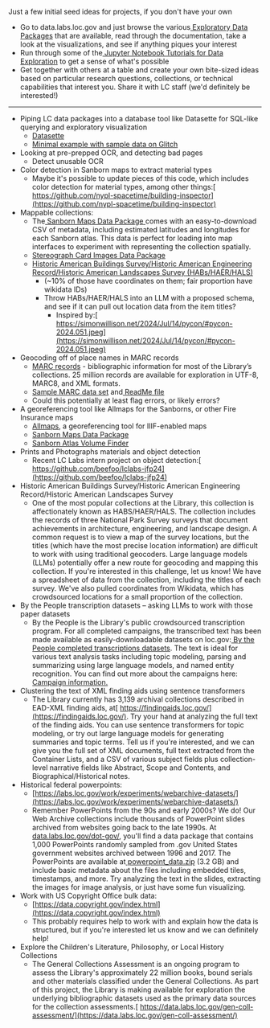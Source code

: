 

Just a few initial seed ideas for projects, if you don't have your own 


 



* Go to data.labs.loc.gov and just browse the various[ Exploratory Data Packages](https://data.labs.loc.gov/packages/) that are available, read through the documentation, take a look at the visualizations, and see if anything piques your interest 
* Run through some of the[ Jupyter Notebook Tutorials for Data Exploration](https://libraryofcongress.github.io/data-exploration/intro.html) to get a sense of what's possible 
* Get together with others at a table and create your own bite-sized ideas based on particular research questions, collections, or technical capabilities that interest you. Share it with LC staff (we'd definitely be interested!) 

--- 
 

* Piping LC data packages into a database tool like Datasette for SQL-like querying and exploratory visualization 
    * [Datasette](https://datasette.io/) 
    * [Minimal example with sample data on Glitch](https://third-boiling-system.glitch.me/data/sample-data_metadata) 
* Looking at pre-prepped OCR, and detecting bad pages 
    * Detect unusable OCR 
* Color detection in Sanborn maps to extract material types 
    * Maybe it's possible to update pieces of this code, which includes color detection for material types, among other things:[ https://github.com/nypl-spacetime/building-inspector](https://github.com/nypl-spacetime/building-inspector) 
* Mappable collections: 
    * The[ Sanborn Maps Data Package](https://data.labs.loc.gov/sanborn/)<span style="text-decoration:underline;"> </span>comes with an easy-to-download CSV of metadata, including estimated latitudes and longitudes for each Sanborn atlas. This data is perfect for loading into map interfaces to experiment with representing the collection spatially.  
    * [Stereograph Card Images Data Package](https://data.labs.loc.gov/stereographs/) 
    * [Historic American Buildings Survey/Historic American Engineering Record/Historic American Landscapes Survey (HABs/HAER/HALS)](https://www.loc.gov/pictures/collection/hh/)  
        * (~10% of those have coordinates on them; fair proportion have wikidata IDs) 
        * Throw HABs/HAER/HALS into an LLM with a proposed schema, and see if it can pull out location data from the item titles? 
            * Inspired by:[ https://simonwillison.net/2024/Jul/14/pycon/#pycon-2024.051.jpeg](https://simonwillison.net/2024/Jul/14/pycon/#pycon-2024.051.jpeg) 
* Geocoding off of place names in MARC records 
    * [MARC records](https://www.loc.gov/cds/products/marcDist.php) - bibliographic information for most of the Library’s collections. 25 million records are available for exploration in UTF-8, MARC8, and XML formats. 
    * [Sample MARC data set](https://labs.loc.gov/static/labs/events/images/hack-to-learn-MARCSample.tar.gz) and[ ReadMe file](https://labs.loc.gov/static/labs/lc-for-robots/images/readme-marc.txt) 
    * Could this potentially at least flag errors, or likely errors? 
* A georeferencing tool like Allmaps for the Sanborns, or other Fire Insurance maps 
    * [Allmaps](https://allmaps.org/), a georeferencing tool for IIIF-enabled maps 
    * [Sanborn Maps Data Package](https://data.labs.loc.gov/sanborn/) 
    * [Sanborn Atlas Volume Finder](https://guides.loc.gov/fire-insurance-maps/sanborn-atlas-volume-finder)  
* Prints and Photographs materials and object detection  
    * Recent LC Labs intern project on object detection:[ https://github.com/beefoo/lclabs-jfp24](https://github.com/beefoo/lclabs-jfp24)  
* Historic American Buildings Survey/Historic American Engineering Record/Historic American Landscapes Survey 
    * One of the most popular collections at the Library, this collection is affectionately known as HABS/HAER/HALS. The collection includes the records of three National Park Survey surveys that document achievements in architecture, engineering, and landscape design. A common request is to view a map of the survey locations, but the titles (which have the most precise location information) are difficult to work with using traditional geocoders. Large language models (LLMs) potentially offer a new route for geocoding and mapping this collection. If you're interested in this challenge, let us know! We have a spreadsheet of data from the collection, including the titles of each survey. We've also pulled coordinates from Wikidata, which has crowdsourced locations for a small proportion of the collection.  
* By the People transcription datasets – asking LLMs to work with those paper datasets 
    * By the People is the Library's public crowdsourced transcription program. For all completed campaigns, the transcribed text has been made available as easily-downloadable datasets on loc.gov:[ By the People completed transcriptions datasets](https://www.loc.gov/collections/selected-datasets/?fa=contributor:by+the+people+%28program%29). The text is ideal for various text analysis tasks including topic modeling, parsing and summarizing using large language models, and named entity recognition. You can find out more about the campaigns here:[ Campaign information.](https://crowd.loc.gov/campaigns/completed/) 
* Clustering the text of XML finding aids using sentence transformers 
    * The Library currently has 3,139 archival collections described in EAD-XML finding aids, at[ https://findingaids.loc.gov/](https://findingaids.loc.gov/). Try your hand at analyzing the full text of the finding aids. You can use sentence transformers for topic modeling, or try out large language models for generating summaries and topic terms. Tell us if you're interested, and we can give you the full set of XML documents, full text extracted from the Container Lists, and a CSV of various subject fields plus collection-level narrative fields like Abstract, Scope and Contents, and Biographical/Historical notes.  
* Historical federal powerpoints:  
    * [https://labs.loc.gov/work/experiments/webarchive-datasets/](https://labs.loc.gov/work/experiments/webarchive-datasets/)  
    * Remember PowerPoints from the 90s and early 2000s? We do! Our Web Archive collections include thousands of PowerPoint slides archived from websites going back to the late 1990s. At[ data.labs.loc.gov/dot-gov/](https://data.labs.loc.gov/dot-gov/), you'll find a data package that contains 1,000 PowerPoints randomly sampled from .gov United States government websites archived between 1996 and 2017. The PowerPoints are available at[ powerpoint_data.zip](https://data.labs.loc.gov/dot-gov/powerpoint_data.zip) (3.2 GB) and include basic metadata about the files including embedded tiles, timestamps, and more. Try analyzing the text in the slides, extracting the images for image analysis, or just have some fun visualizing.  
* Work with US Copyright Office bulk data:  
    * [https://data.copyright.gov/index.html](https://data.copyright.gov/index.html)  
    * This probably requires help to work with and explain how the data is structured, but if you're interested let us know and we can definitely help!  
* Explore the Children's Literature, Philosophy, or Local History Collections  
    * The General Collections Assessment is an ongoing program to assess the Library's approximately 22 million books, bound serials and other materials classified under the General Collections. As part of this project, the Library is making available for exploration the underlying bibliographic datasets used as the primary data sources for the collection assessments.[ https://data.labs.loc.gov/gen-coll-assessment/](https://data.labs.loc.gov/gen-coll-assessment/)  